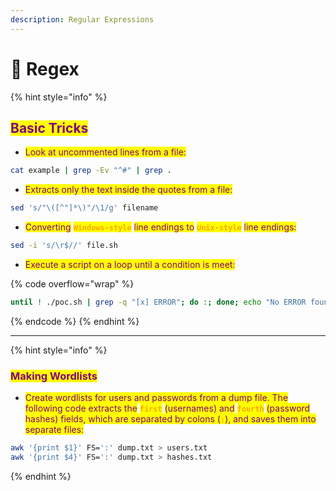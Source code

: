 ```yaml
---
description: Regular Expressions
---
```


# 💾 Regex

{% hint style="info" %}
## <mark style="color:purple;">Basic Tricks</mark>

* <mark style="color:purple;">Look at uncommented lines from a file:</mark>

```sh
cat example | grep -Ev "^#" | grep .
```

* <mark style="color:purple;">Extracts only the text inside the quotes from a file:</mark>

```sh
sed 's/"\([^"]*\)"/\1/g' filename
```

* <mark style="color:purple;">Converting</mark> <mark style="color:orange;">**`Windows-style`**</mark> <mark style="color:purple;">line endings to</mark> <mark style="color:orange;">**`Unix-style`**</mark> <mark style="color:purple;">line endings:</mark>

```sh
sed -i 's/\r$//' file.sh
```

* <mark style="color:purple;">Execute a script on a loop until a condition is meet:</mark>

{% code overflow="wrap" %}
```sh
until ! ./poc.sh | grep -q "[x] ERROR"; do :; done; echo "No ERROR found, script finished successfully."
```
{% endcode %}
{% endhint %}

***

{% hint style="info" %}
### <mark style="color:purple;">Making Wordlists</mark>

* <mark style="color:purple;">Create wordlists for users and passwords from a dump file. The following code extracts the</mark> <mark style="color:orange;">**`first`**</mark> <mark style="color:purple;">(usernames) and</mark> <mark style="color:orange;">**`fourth`**</mark> <mark style="color:purple;">(password hashes) fields, which are separated by colons (</mark><mark style="color:orange;">**`:`**</mark><mark style="color:purple;">), and saves them into separate files:</mark>

```sh
awk '{print $1}' FS=':' dump.txt > users.txt
awk '{print $4}' FS=':' dump.txt > hashes.txt
```
{% endhint %}
